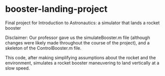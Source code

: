 # booster-landing-project
Final project for Introduction to Astronautics: a simulator that lands a rocket booster

Disclaimer: Our professor gave us the simulateBooster.m file (although changes were likely made throughout the course of the project), and a skeleton of the ControlBooster.m file.

This code, after making simplifying assumptions about the rocket and the environment, simulates a rocket booster maneuvering to land vertically at a slow speed.
